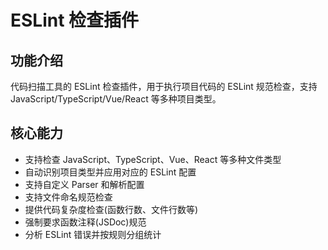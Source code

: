 # ESLint 检查插件

## 功能介绍
代码扫描工具的 ESLint 检查插件，用于执行项目代码的 ESLint 规范检查，支持 JavaScript/TypeScript/Vue/React 等多种项目类型。

## 核心能力
- 支持检查 JavaScript、TypeScript、Vue、React 等多种文件类型
- 自动识别项目类型并应用对应的 ESLint 配置
- 支持自定义 Parser 和解析配置
- 支持文件命名规范检查
- 提供代码复杂度检查(函数行数、文件行数等)
- 强制要求函数注释(JSDoc)规范
- 分析 ESLint 错误并按规则分组统计



